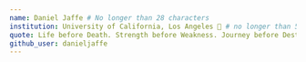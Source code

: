 ```yaml
---
name: Daniel Jaffe # No longer than 28 characters
institution: University of California, Los Angeles 🚩 # no longer than 58 characters
quote: Life before Death. Strength before Weakness. Journey before Destination. # no longer than 100 characters, avoid using quotes(") to guarantee the format remains the same.
github_user: danieljaffe
---
```

